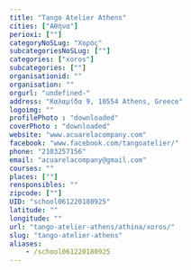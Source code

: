 ```yaml
---
title: "Tango Atelier Athens"
cities: ["Αθήνα"]
perioxi: [""]
categoryNoSLug: "Χορός"
subcategoriesNoSLug: [""]
categories: ["xoros"]
subcategories: [""]
organisationid: ""
organisation: ""
orgurl: "undefined-"
address: "Καλαμίδα 9, 10554 Athens, Greece"
logoimg: ""
profilePhoto : "downloaded"
coverPhoto : "downloaded"
website: "www.acuarelacompany.com"
facebook: "www.facebook.com/tangoatelier/"
phone: "2103257156"
email: "acuarelacompany@gmail.com"
courses: ""
places: [""]
rensponsibles: ""
zipcode: [""]
UID: "school061220180925"
latitude: ""
longitude: ""
url: "tango-atelier-athens/athina/xoros/"
slug: "tango-atelier-athens"
aliases:
    - /school061220180925
---
```





